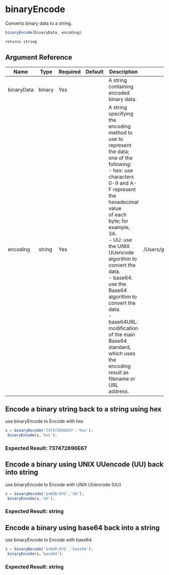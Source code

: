 # binaryEncode

Converts binary data to a string.

```javascript
binaryEncode(binaryData, encoding)
```

```javascript
returns string
```

## Argument Reference

| Name | Type | Required | Default | Description | Values |
| --- | --- | --- | --- | --- | --- |
| binaryData | binary | Yes |  | A string containing encoded binary data. |  |
| encoding | string | Yes |  | A string specifying the encoding method to use to represent<br /> the data; one of the following:<br /> - hex: use characters 0-9 and A-F represent the hexadecimal value<br /> of each byte; for example, 3A.<br /> - UU: use the UNIX UUencode algorithm to convert the data.<br /> - base64: use the Base64 algorithm to convert the data.<br /> - base64URL: modification of the main Base64 standard, which uses the encoding result as filename or URL address. | /Users/garethedwards/development/github/cfdocs/docs/functions/binaryencode.md|base64URL |

## Encode a binary string back to a string using hex

use binaryEncode to Encode with hex

```javascript
s = binaryDecode('737472696E67','hex');
 binaryEncode(s,'hex');
```

### Expected Result: 737472696E67

## Encode a binary using UNIX UUencode (UU) back into string

use binaryEncode to Encode with UNIX UUencode (UU)

```javascript
s = binaryDecode('&<W1R:6YG','UU');
 binaryEncode(s,'UU');
```

### Expected Result: string

## Encode a binary using base64 back into a string

use binaryEncode to Encode with base64

```javascript
s = binaryDecode('&<W1R:6YG','base64');
 binaryEncode(s,'base64');
```

### Expected Result: string
